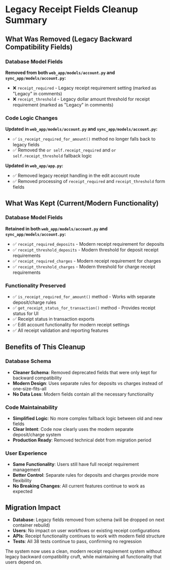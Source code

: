 # Legacy Receipt Fields Cleanup Summary

## What Was Removed (Legacy Backward Compatibility Fields)

### Database Model Fields
**Removed from both `web_app/models/account.py` and `sync_app/models/account.py`:**
- ❌ `receipt_required` - Legacy receipt requirement setting (marked as "Legacy" in comments)
- ❌ `receipt_threshold` - Legacy dollar amount threshold for receipt requirement (marked as "Legacy" in comments)

### Code Logic Changes
**Updated in `web_app/models/account.py` and `sync_app/models/account.py`:**
- ✅ `is_receipt_required_for_amount()` method no longer falls back to legacy fields
- ✅ Removed the `or self.receipt_required` and `or self.receipt_threshold` fallback logic

**Updated in `web_app/app.py`:**
- ✅ Removed legacy receipt handling in the edit account route
- ✅ Removed processing of `receipt_required` and `receipt_threshold` form fields

## What Was Kept (Current/Modern Functionality)

### Database Model Fields
**Retained in both `web_app/models/account.py` and `sync_app/models/account.py`:**
- ✅ `receipt_required_deposits` - Modern receipt requirement for deposits
- ✅ `receipt_threshold_deposits` - Modern threshold for deposit receipt requirements
- ✅ `receipt_required_charges` - Modern receipt requirement for charges  
- ✅ `receipt_threshold_charges` - Modern threshold for charge receipt requirements

### Functionality Preserved
- ✅ `is_receipt_required_for_amount()` method - Works with separate deposit/charge rules
- ✅ `get_receipt_status_for_transaction()` method - Provides receipt status for UI
- ✅ Receipt status in transaction exports
- ✅ Edit account functionality for modern receipt settings
- ✅ All receipt validation and reporting features

## Benefits of This Cleanup

### Database Schema
- **Cleaner Schema**: Removed deprecated fields that were only kept for backward compatibility
- **Modern Design**: Uses separate rules for deposits vs charges instead of one-size-fits-all
- **No Data Loss**: Modern fields contain all the necessary functionality

### Code Maintainability  
- **Simplified Logic**: No more complex fallback logic between old and new fields
- **Clear Intent**: Code now clearly uses the modern separate deposit/charge system
- **Production Ready**: Removed technical debt from migration period

### User Experience
- **Same Functionality**: Users still have full receipt requirement management
- **Better Control**: Separate rules for deposits and charges provide more flexibility
- **No Breaking Changes**: All current features continue to work as expected

## Migration Impact
- **Database**: Legacy fields removed from schema (will be dropped on next container rebuild)
- **Users**: No impact on user workflows or existing receipt configurations
- **APIs**: Receipt functionality continues to work with modern field structure
- **Tests**: All 38 tests continue to pass, confirming no regression

The system now uses a clean, modern receipt requirement system without legacy backward compatibility cruft, while maintaining all functionality that users depend on.
